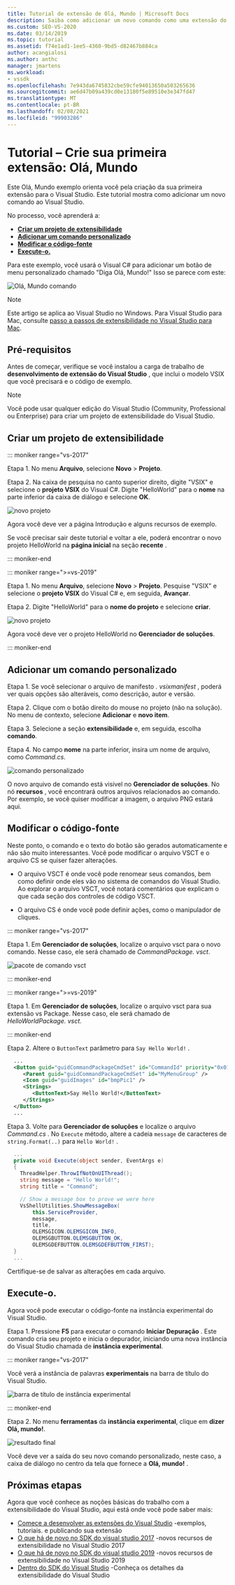 ```yaml
---
title: Tutorial de extensão de Olá, Mundo | Microsoft Docs
description: Saiba como adicionar um novo comando como uma extensão do Visual Studio, que envolve a criação de um projeto, a adição de um comando e a modificação do código-fonte.
ms.custom: SEO-VS-2020
ms.date: 03/14/2019
ms.topic: tutorial
ms.assetid: f74e1ad1-1ee5-4360-9bd5-d82467b884ca
author: acangialosi
ms.author: anthc
manager: jmartens
ms.workload:
- vssdk
ms.openlocfilehash: 7e943da6745832cbe59cfe94013650a503265636
ms.sourcegitcommit: ae6d47b09a439cd0e13180f5e89510e3e347fd47
ms.translationtype: MT
ms.contentlocale: pt-BR
ms.lasthandoff: 02/08/2021
ms.locfileid: "99903286"
---
```

# <a name="tutorial---create-your-first-extension-hello-world"></a>Tutorial – Crie sua primeira extensão: Olá, Mundo

Este Olá, Mundo exemplo orienta você pela criação da sua primeira extensão para o Visual Studio. Este tutorial mostra como adicionar um novo comando ao Visual Studio.

No processo, você aprenderá a:

* **[Criar um projeto de extensibilidade](#create-an-extensibility-project)**
* **[Adicionar um comando personalizado](#add-a-custom-command)**
* **[Modificar o código-fonte](#modify-the-source-code)**
* **[Execute-o.](#run-it)**

Para este exemplo, você usará o Visual C# para adicionar um botão de menu personalizado chamado "Diga Olá, Mundo!" Isso se parece com este:

![Olá, Mundo comando](media/hello-world-say-hello-world.png)

> [!NOTE]
> Este artigo se aplica ao Visual Studio no Windows. Para Visual Studio para Mac, consulte [passo a passos de extensibilidade no Visual Studio para Mac](/visualstudio/mac/extending-visual-studio-mac-walkthrough).

## <a name="prerequisites"></a>Pré-requisitos

Antes de começar, verifique se você instalou a carga de trabalho de **desenvolvimento de extensão do Visual Studio** , que inclui o modelo VSIX que você precisará e o código de exemplo.

> [!NOTE]
> Você pode usar qualquer edição do Visual Studio (Community, Professional ou Enterprise) para criar um projeto de extensibilidade do Visual Studio.

## <a name="create-an-extensibility-project"></a>Criar um projeto de extensibilidade

::: moniker range="vs-2017"

Etapa 1. No menu **Arquivo**, selecione **Novo** > **Projeto**.

Etapa 2. Na caixa de pesquisa no canto superior direito, digite "VSIX" e selecione o **projeto VSIX** do Visual C#. Digite "HelloWorld" para o **nome** na parte inferior da caixa de diálogo e selecione **OK**.

![novo projeto](media/hello-world-new-project.png)

Agora você deve ver a página Introdução e alguns recursos de exemplo.

Se você precisar sair deste tutorial e voltar a ele, poderá encontrar o novo projeto HelloWorld na **página inicial** na seção **recente** .

::: moniker-end

::: moniker range=">=vs-2019"

Etapa 1. No menu **Arquivo**, selecione **Novo** > **Projeto**. Pesquise "VSIX" e selecione o **projeto VSIX** do Visual C# e, em seguida, **Avançar**.

Etapa 2. Digite "HelloWorld" para o **nome do projeto** e selecione **criar**.

![novo projeto](media/hello-world-new-project-2019.png)

Agora você deve ver o projeto HelloWorld no **Gerenciador de soluções**.

::: moniker-end

## <a name="add-a-custom-command"></a>Adicionar um comando personalizado

Etapa 1. Se você selecionar o arquivo de manifesto *. vsixmanifest* , poderá ver quais opções são alteráveis, como descrição, autor e versão.

Etapa 2. Clique com o botão direito do mouse no projeto (não na solução). No menu de contexto, selecione **Adicionar** e **novo item**.

Etapa 3. Selecione a seção **extensibilidade** e, em seguida, escolha **comando**.

Etapa 4. No campo **nome** na parte inferior, insira um nome de arquivo, como *Command.cs*.

![comando personalizado](media/hello-world-vsix-command.png)

O novo arquivo de comando está visível no **Gerenciador de soluções**. No nó **recursos** , você encontrará outros arquivos relacionados ao comando. Por exemplo, se você quiser modificar a imagem, o arquivo PNG estará aqui.

## <a name="modify-the-source-code"></a>Modificar o código-fonte

Neste ponto, o comando e o texto do botão são gerados automaticamente e não são muito interessantes. Você pode modificar o arquivo VSCT e o arquivo CS se quiser fazer alterações.

* O arquivo VSCT é onde você pode renomear seus comandos, bem como definir onde eles vão no sistema de comandos do Visual Studio. Ao explorar o arquivo VSCT, você notará comentários que explicam o que cada seção dos controles de código VSCT.

* O arquivo CS é onde você pode definir ações, como o manipulador de cliques.

::: moniker range="vs-2017"

Etapa 1. Em **Gerenciador de soluções**, localize o arquivo vsct para o novo comando. Nesse caso, ele será chamado de *CommandPackage. vsct*.

![pacote de comando vsct](media/hello-world-command-package-vsct.png)

::: moniker-end

::: moniker range=">=vs-2019"

Etapa 1. Em **Gerenciador de soluções**, localize o arquivo vsct para sua extensão vs Package. Nesse caso, ele será chamado de *HelloWorldPackage. vsct*.

::: moniker-end

Etapa 2. Altere o `ButtonText` parâmetro para `Say Hello World!` .

```xml
  ...
  <Button guid="guidCommandPackageCmdSet" id="CommandId" priority="0x0100" type="Button">
     <Parent guid="guidCommandPackageCmdSet" id="MyMenuGroup" />
     <Icon guid="guidImages" id="bmpPic1" />
     <Strings>
        <ButtonText>Say Hello World!</ButtonText>
     </Strings>
  </Button>
  ...
```

Etapa 3. Volte para **Gerenciador de soluções** e localize o arquivo *Command.cs* . No `Execute` método, altere a cadeia `message` de caracteres de `string.Format(..)` para `Hello World!` .

```csharp
  ...
  private void Execute(object sender, EventArgs e)
  {
    ThreadHelper.ThrowIfNotOnUIThread();
    string message = "Hello World!";
    string title = "Command";

    // Show a message box to prove we were here
    VsShellUtilities.ShowMessageBox(
        this.ServiceProvider,
        message,
        title,
        OLEMSGICON.OLEMSGICON_INFO,
        OLEMSGBUTTON.OLEMSGBUTTON_OK,
        OLEMSGDEFBUTTON.OLEMSGDEFBUTTON_FIRST);
  }
  ...
```

Certifique-se de salvar as alterações em cada arquivo.

## <a name="run-it"></a>Execute-o.

Agora você pode executar o código-fonte na instância experimental do Visual Studio.

Etapa 1. Pressione **F5** para executar o comando **Iniciar Depuração** . Este comando cria seu projeto e inicia o depurador, iniciando uma nova instância do Visual Studio chamada de **instância experimental**.

::: moniker range="vs-2017"

Você verá a instância de palavras **experimentais** na barra de título do Visual Studio.

![barra de título de instância experimental](media/hello-world-exp-instance.png)

::: moniker-end

Etapa 2. No menu **ferramentas** da **instância experimental**, clique em **dizer Olá, mundo!**.

![resultado final](media/hello-world-final-result.png)

Você deve ver a saída do seu novo comando personalizado, neste caso, a caixa de diálogo no centro da tela que fornece a **Olá, mundo!** .

## <a name="next-steps"></a>Próximas etapas

Agora que você conhece as noções básicas do trabalho com a extensibilidade do Visual Studio, aqui está onde você pode saber mais:

* [Comece a desenvolver as extensões do Visual Studio](starting-to-develop-visual-studio-extensions.md) -exemplos, tutoriais. e publicando sua extensão
* [O que há de novo no SDK do visual studio 2017](what-s-new-in-the-visual-studio-2017-sdk.md) -novos recursos de extensibilidade no Visual Studio 2017
* [O que há de novo no SDK do visual studio 2019](whats-new-visual-studio-2019-sdk.md) -novos recursos de extensibilidade no Visual Studio 2019
* [Dentro do SDK do Visual Studio](internals/inside-the-visual-studio-sdk.md) -Conheça os detalhes da extensibilidade do Visual Studio
